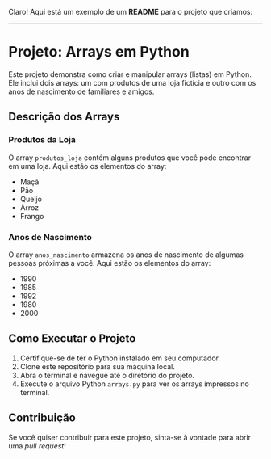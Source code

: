 Claro! Aqui está um exemplo de um **README** para o projeto que criamos:

---

# Projeto: Arrays em Python

Este projeto demonstra como criar e manipular arrays (listas) em Python. Ele inclui dois arrays: um com produtos de uma loja fictícia e outro com os anos de nascimento de familiares e amigos.

## Descrição dos Arrays

### Produtos da Loja

O array `produtos_loja` contém alguns produtos que você pode encontrar em uma loja. Aqui estão os elementos do array:

- Maçã
- Pão
- Queijo
- Arroz
- Frango

### Anos de Nascimento

O array `anos_nascimento` armazena os anos de nascimento de algumas pessoas próximas a você. Aqui estão os elementos do array:

- 1990
- 1985
- 1992
- 1980
- 2000

## Como Executar o Projeto

1. Certifique-se de ter o Python instalado em seu computador.
2. Clone este repositório para sua máquina local.
3. Abra o terminal e navegue até o diretório do projeto.
4. Execute o arquivo Python `arrays.py` para ver os arrays impressos no terminal.

## Contribuição

Se você quiser contribuir para este projeto, sinta-se à vontade para abrir uma *pull request*!
